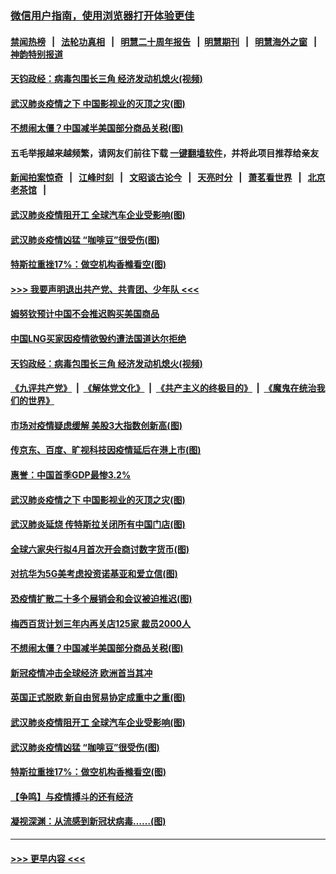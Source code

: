 ### [微信用户指南，使用浏览器打开体验更佳](https://github.com/gfw-breaker/banned-news1/blob/master/indexes/wechat-guide.md?t=0)
#### [禁闻热榜](热点新闻.md?t=0)  &nbsp;&nbsp;|&nbsp;&nbsp; [法轮功真相](https://github.com/gfw-breaker/truth/blob/master/README.md?t=0) &nbsp;&nbsp;|&nbsp;&nbsp; [明慧二十周年报告](https://github.com/gfw-breaker/mh-reports/blob/master/README.md?t=0) &nbsp;&nbsp;|&nbsp;&nbsp;[明慧期刊](https://github.com/gfw-breaker/mh-qikan) &nbsp;&nbsp;|&nbsp;&nbsp; [明慧海外之窗](https://github.com/gfw-breaker/mh-news/blob/master/README.md?t=0) &nbsp;&nbsp;|&nbsp;&nbsp; [神韵特别报道](https://github.com/gfw-breaker/mh-news/blob/master/shenyun.md?t=0)
#### [天钧政经：病毒包围长三角 经济发动机熄火(视频)](../pages/p5/922286.md?t=02080544) 
#### [武汉肺炎疫情之下 中国影视业的灭顶之灾(图)](../pages/p5/922234.md?t=02080544) 
#### [不想闹太僵？中国减半美国部分商品关税(图)](../pages/p5/922166.md?t=02080544) 
#### 五毛举报越来越频繁，请网友们前往下载 [一键翻墙软件](https://github.com/gfw-breaker/ssr-accounts)，并将此项目推荐给亲友
#### [新闻拍案惊奇](https://github.com/gfw-breaker/banned-news1/blob/master/pages/link4.md) &nbsp;&nbsp;|&nbsp;&nbsp; [江峰时刻](https://github.com/gfw-breaker/banned-news1/blob/master/pages/link4.md) &nbsp;&nbsp;|&nbsp;&nbsp; [文昭谈古论今](https://github.com/gfw-breaker/banned-news1/blob/master/pages/link4.md) &nbsp;&nbsp;|&nbsp;&nbsp; [天亮时分](https://github.com/gfw-breaker/banned-news1/blob/master/pages/link4.md) &nbsp;&nbsp;|&nbsp;&nbsp; [萧茗看世界](https://github.com/gfw-breaker/banned-news1/blob/master/pages/link4.md) &nbsp;&nbsp;|&nbsp;&nbsp; [北京老茶馆](https://github.com/gfw-breaker/banned-news1/blob/master/pages/link4.md) &nbsp;&nbsp;|&nbsp;&nbsp; 
#### [武汉肺炎疫情阻开工 全球汽车企业受影响(图)](../pages/p5/922129.md?t=02080544) 
#### [武汉肺炎疫情凶猛 “咖啡豆”很受伤(图)](../pages/p5/922148.md?t=02080544) 
#### [特斯拉重挫17%：做空机构香橼看空(图)](../pages/p5/922105.md?t=02080544) 
#### [>>> 我要声明退出共产党、共青团、少年队 <<<](https://github.com/begood0513/goodnews/blob/master/quit/letter.md) 
#### [姆努钦预计中国不会推迟购买美国商品](../pages/p5/922296.md?t=02080544) 
#### [中国LNG买家因疫情欲毁约遭法国道达尔拒绝](../pages/p5/922295.md?t=02080544) 
#### [天钧政经：病毒包围长三角 经济发动机熄火(视频)](../pages/p5/922286.md?t=02080544) 
#### [《九评共产党》](https://github.com/begood0513/9ping.md/blob/master/README.md) &nbsp;|&nbsp; [《解体党文化》](../../../../jtdwh.md/blob/master/README.md)  &nbsp;|&nbsp; [《共产主义的终极目的》](../../../../gczydzjmd.md/blob/master/README.md) &nbsp;|&nbsp; [《魔鬼在统治我们的世界》](../../../../mgztzwmdsj.md/blob/master/README.md) 
#### [市场对疫情疑虑缓解 美股3大指数创新高(图)](../pages/p5/922255.md?t=02080544) 
#### [传京东、百度、旷视科技因疫情延后在港上市(图)](../pages/p5/922237.md?t=02080544) 
#### [惠誉：中国首季GDP最惨3.2%](../pages/p5/922236.md?t=02080544) 
#### [武汉肺炎疫情之下 中国影视业的灭顶之灾(图)](../pages/p5/922234.md?t=02080544) 
#### [武汉肺炎延烧 传特斯拉关闭所有中国门店(图)](../pages/p5/922232.md?t=02080544) 
#### [全球六家央行拟4月首次开会商讨数字货币(图)](../pages/p5/922229.md?t=02080544) 
#### [对抗华为5G美考虑投资诺基亚和爱立信(图)](../pages/p5/922223.md?t=02080544) 
#### [恐疫情扩散二十多个展销会和会议被迫推迟(图)](../pages/p5/922219.md?t=02080544) 
#### [梅西百货计划三年内再关店125家 裁员2000人](../pages/p5/922196.md?t=02080544) 
#### [不想闹太僵？中国减半美国部分商品关税(图)](../pages/p5/922166.md?t=02080544) 
#### [新冠疫情冲击全球经济 欧洲首当其冲](../pages/p5/922158.md?t=02080544) 
#### [英国正式脱欧 新自由贸易协定成重中之重(图)](../pages/p5/922156.md?t=02080544) 
#### [武汉肺炎疫情阻开工 全球汽车企业受影响(图)](../pages/p5/922129.md?t=02080544) 
#### [武汉肺炎疫情凶猛 “咖啡豆”很受伤(图)](../pages/p5/922148.md?t=02080544) 
#### [特斯拉重挫17%：做空机构香橼看空(图)](../pages/p5/922105.md?t=02080544) 
#### [【争鸣】与疫情搏斗的还有经济](../pages/p5/922098.md?t=02080544) 
#### [凝视深渊：从流感到新冠状病毒……(图)](../pages/p5/922094.md?t=02080544) 

----
#### [ >>> 更早内容 <<< ](../indexes/p5-earlier.md)
